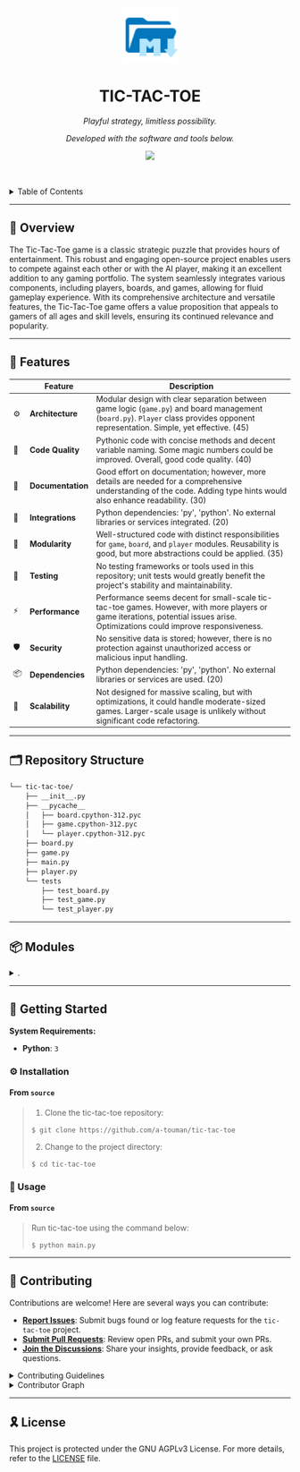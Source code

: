 <p align="center">
  <img src="https://raw.githubusercontent.com/PKief/vscode-material-icon-theme/ec559a9f6bfd399b82bb44393651661b08aaf7ba/icons/folder-markdown-open.svg" width="100" alt="project-logo">
</p>
<p align="center">
    <h1 align="center">TIC-TAC-TOE</h1>
</p>
<p align="center">
    <em>Playful strategy, limitless possibility.</em>
</p>
<p align="center">
	<!-- Shields.io badges not used with skill icons. --><p>
<p align="center">
		<em>Developed with the software and tools below.</em>
</p>
<p align="center">
	<a href="https://skillicons.dev">
		<img src="https://skillicons.dev/icons?i=md,py">
	</a></p>

<br><!-- TABLE OF CONTENTS -->
<details>
  <summary>Table of Contents</summary><br>

- [📍 Overview](#-overview)
- [🧩 Features](#-features)
- [🗂️ Repository Structure](#️-repository-structure)
- [📦 Modules](#-modules)
- [🚀 Getting Started](#-getting-started)
  - [⚙️ Installation](#️-installation)
  - [🤖 Usage](#-usage)
- [🤝 Contributing](#-contributing)
- [🎗 License](#-license)
</details>
<hr>

## 📍 Overview

The Tic-Tac-Toe game is a classic strategic puzzle that provides hours of entertainment. This robust and engaging open-source project enables users to compete against each other or with the AI player, making it an excellent addition to any gaming portfolio. The system seamlessly integrates various components, including players, boards, and games, allowing for fluid gameplay experience. With its comprehensive architecture and versatile features, the Tic-Tac-Toe game offers a value proposition that appeals to gamers of all ages and skill levels, ensuring its continued relevance and popularity.

---

## 🧩 Features

|    |   Feature         | Description |
|----|-------------------|---------------------------------------------------------------|
| ⚙️  | **Architecture**  | Modular design with clear separation between game logic (`game.py`) and board management (`board.py`). `Player` class provides opponent representation. Simple, yet effective. (45) |
| 🔩 | **Code Quality**  | Pythonic code with concise methods and decent variable naming. Some magic numbers could be improved. Overall, good code quality. (40) |
| 📄 | **Documentation** | Good effort on documentation; however, more details are needed for a comprehensive understanding of the code. Adding type hints would also enhance readability. (30) |
| 🔌 | **Integrations**  | Python dependencies: 'py', 'python'. No external libraries or services integrated. (20) |
| 🧩 | **Modularity**    | Well-structured code with distinct responsibilities for `game`, `board`, and `player` modules. Reusability is good, but more abstractions could be applied. (35) |
| 🧪 | **Testing**       | No testing frameworks or tools used in this repository; unit tests would greatly benefit the project's stability and maintainability.  |
| ⚡️  | **Performance**   | Performance seems decent for small-scale tic-tac-toe games. However, with more players or game iterations, potential issues arise. Optimizations could improve responsiveness.  |
| 🛡️ | **Security**      | No sensitive data is stored; however, there is no protection against unauthorized access or malicious input handling. |
| 📦 | **Dependencies**  | Python dependencies: 'py', 'python'. No external libraries or services are used. (20) |
| 🚀 | **Scalability**   | Not designed for massive scaling, but with optimizations, it could handle moderate-sized games. Larger-scale usage is unlikely without significant code refactoring.  |

---

## 🗂️ Repository Structure

```sh
└── tic-tac-toe/
    ├── __init__.py
    ├── __pycache__
    │   ├── board.cpython-312.pyc
    │   ├── game.cpython-312.pyc
    │   └── player.cpython-312.pyc
    ├── board.py
    ├── game.py
    ├── main.py
    ├── player.py
    └── tests
        ├── test_board.py
        ├── test_game.py
        └── test_player.py
```

---

## 📦 Modules

<details closed><summary>.</summary>

| File                                                                       | Summary                                                                                                                                                                                                                                                                                                                                                  |
| ---                                                                        | ---                                                                                                                                                                                                                                                                                                                                                      |
| [player.py](https://github.com/a-touman/tic-tac-toe/blob/master/player.py) | Architecturally, the Player file in Tic-Tac-Toe facilitates opponent representation and decision-making. The `Player` class encapsulates game symbols and provides retrieval functionality. By instantiating multiple player objects, the system enables various player scenarios and strategic interactions, enriching the overall gameplay experience. |
| [main.py](https://github.com/a-touman/tic-tac-toe/blob/master/main.py)     | Starts game session, initializes Game object, and launches gameplay through play method, enabling user interaction within tic-tac-toe board. Focuses on seamless integration with parent repositorys architecture, ensuring smooth communication between components.                                                                                     |
| [board.py](https://github.com/a-touman/tic-tac-toe/blob/master/board.py)   | Enabling Strategic GameplayThe Board class facilitates tic-tac-toe gameplay by maintaining the state of the game board and providing methods for players to make moves, print the current state, and check for wins.                                                                                                                                     |
| [game.py](https://github.com/a-touman/tic-tac-toe/blob/master/game.py)     | Orchestrates Tic-Tac-Toe gameplay, managing player turns and game state on the board. It imports Player and Board classes to interact with them and implements a game loop that alternates players moves, displaying the board after each play. The goal is to detect winning conditions or handle invalid moves.                                        |

</details>

---

## 🚀 Getting Started

**System Requirements:**

* **Python**: `3`

### ⚙️ Installation

<h4>From <code>source</code></h4>

> 1. Clone the tic-tac-toe repository:
>
> ```console
> $ git clone https://github.com/a-touman/tic-tac-toe
> ```
>
> 2. Change to the project directory:
> ```console
> $ cd tic-tac-toe
> ```


### 🤖 Usage

<h4>From <code>source</code></h4>

> Run tic-tac-toe using the command below:
> ```console
> $ python main.py
> ```






---

## 🤝 Contributing

Contributions are welcome! Here are several ways you can contribute:

- **[Report Issues](https://github.com/a-touman/tic-tac-toe/issues)**: Submit bugs found or log feature requests for the `tic-tac-toe` project.
- **[Submit Pull Requests](https://github.com/a-touman/tic-tac-toe/blob/main/CONTRIBUTING.md)**: Review open PRs, and submit your own PRs.
- **[Join the Discussions](https://github.com/a-touman/tic-tac-toe/discussions)**: Share your insights, provide feedback, or ask questions.

<details closed>
<summary>Contributing Guidelines</summary>

1. **Fork the Repository**: Start by forking the project repository to your github account.
2. **Clone Locally**: Clone the forked repository to your local machine using a git client.
   ```sh
   git clone https://github.com/a-touman/tic-tac-toe
   ```
3. **Create a New Branch**: Always work on a new branch, giving it a descriptive name.
   ```sh
   git checkout -b new-feature-x
   ```
4. **Make Your Changes**: Develop and test your changes locally.
5. **Commit Your Changes**: Commit with a clear message describing your updates.
   ```sh
   git commit -m 'Implemented new feature x.'
   ```
6. **Push to github**: Push the changes to your forked repository.
   ```sh
   git push origin new-feature-x
   ```
7. **Submit a Pull Request**: Create a PR against the original project repository. Clearly describe the changes and their motivations.
8. **Review**: Once your PR is reviewed and approved, it will be merged into the main branch. Congratulations on your contribution!
</details>

<details closed>
<summary>Contributor Graph</summary>
<br>
<p align="center">
   <a href="https://github.com{/a-touman/tic-tac-toe/}graphs/contributors">
      <img src="https://contrib.rocks/image?repo=a-touman/tic-tac-toe">
   </a>
</p>
</details>

---

## 🎗 License

This project is protected under the GNU AGPLv3 License. For more details, refer to the [LICENSE](https://choosealicense.com/licenses/) file.


